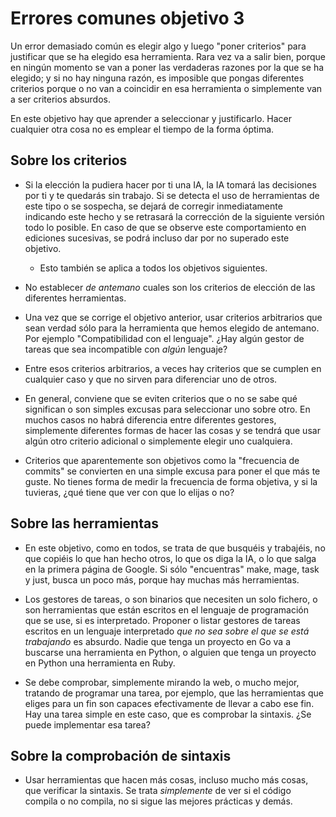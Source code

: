 # Errores comunes objetivo 3

Un error demasiado común es elegir algo y luego "poner criterios" para
justificar que se ha elegido esa herramienta. Rara vez va a salir bien, porque
en ningún momento se van a poner las verdaderas razones por la que se ha
elegido; y si no hay ninguna razón, es imposible que pongas diferentes criterios
porque o no van a coincidir en esa herramienta o simplemente van a ser criterios
absurdos.

En este objetivo hay que aprender a seleccionar y justificarlo. Hacer cualquier
otra cosa no es emplear el tiempo de la forma óptima.

## Sobre los criterios

- Si la elección la pudiera hacer por ti una IA, la IA tomará las
  decisiones por ti y te quedarás sin trabajo. Si se detecta el uso de
  herramientas de este tipo o se sospecha, se dejará de corregir inmediatamente
  indicando este hecho y se retrasará la corrección de la siguiente versión todo
  lo posible. En caso de que se observe este comportamiento en ediciones
  sucesivas, se podrá incluso dar por no superado este objetivo.
  - Esto también se aplica a todos los objetivos siguientes.

- No establecer *de antemano* cuales son los criterios de elección de las
  diferentes herramientas.

- Una vez que se corrige el objetivo anterior, usar criterios arbitrarios que
  sean verdad sólo para la herramienta que hemos elegido de antemano. Por
  ejemplo "Compatibilidad con el lenguaje". ¿Hay algún gestor de tareas que sea
  incompatible con *algún* lenguaje?

- Entre esos criterios arbitrarios, a veces hay criterios que se cumplen en
  cualquier caso y que no sirven para diferenciar uno de otros.

- En general, conviene que se eviten criterios que o no se sabe qué significan o
  son simples excusas para seleccionar uno sobre otro. En muchos casos no habrá
  diferencia entre diferentes gestores, simplemente diferentes formas de hacer
  las cosas y se tendrá que usar algún otro criterio adicional o simplemente
  elegir uno cualquiera.

- Criterios que aparentemente son objetivos como la "frecuencia de commits" se
  convierten en una simple excusa para poner el que más te guste. No tienes
  forma de medir la frecuencia de forma objetiva, y si la tuvieras, ¿qué tiene
  que ver con que lo elijas o no?

## Sobre las herramientas

- En este objetivo, como en todos, se trata de que busquéis y trabajéis, no que
  copiéis lo que han hecho otros, lo que os diga la IA, o lo que salga en la
  primera página de Google. Si sólo "encuentras" make, mage, task y just, busca
  un poco más, porque hay muchas más herramientas.

- Los gestores de tareas, o son binarios que necesiten un solo fichero, o son
  herramientas que están escritos en el lenguaje de programación que se use, si
  es interpretado. Proponer o listar gestores de tareas escritos en un lenguaje
  interpretado *que no sea sobre el que se está trabajando* es absurdo. Nadie
  que tenga un proyecto en Go va a buscarse una herramienta en Python, o alguien
  que tenga un proyecto en Python una herramienta en Ruby.

- Se debe comprobar, simplemente mirando la web, o mucho mejor, tratando de
  programar una tarea, por ejemplo, que las herramientas que eliges para un fin
  son capaces efectivamente de llevar a cabo ese fin. Hay una tarea simple en
  este caso, que es comprobar la sintaxis. ¿Se puede implementar esa tarea?

## Sobre la comprobación de sintaxis

- Usar herramientas que hacen más cosas, incluso mucho más cosas, que verificar
  la sintaxis. Se trata *simplemente* de ver si el código compila o no compila,
  no si sigue las mejores prácticas y demás.


